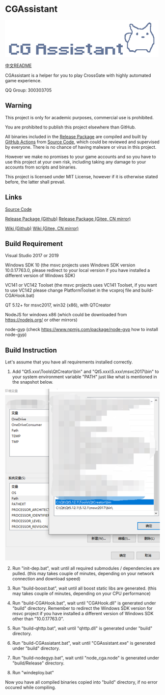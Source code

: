 # CGAssistant

![](img/logo.png)

[中文README](READMECN.md)

CGAssistant is a helper for you to play CrossGate with highly automated game experience.

QQ Group: 300303705

## Warning

This project is only for academic purposes, commercial use is prohibited.

You are prohibited to publish this project elsewhere than GitHub.

All binaries included in the [Release Package](https://github.com/hzqst/CGAssistantJS) are compiled and built by [GitHub Actions](https://docs.github.com/en/actions/learn-github-actions) from [Source Code](https://github.com/hzqst/CGAssistant), which could be reviewed and supervised by everyone. There is no chance of having malware or virus in this project.

However we make no promises to your game accounts and so you have to use this project at your own risk, including taking any damage to your accounts from scripts and binaries.

This project is licensed under MIT License, however if it is otherwise stated before, the latter shall prevail.

## Links

[Source Code](https://github.com/hzqst/CGAssistant)

[Release Package (Github)](https://github.com/hzqst/CGAssistantJS) [Release Package (Gitee, CN mirror)](https://gitee.com/hzqst/CGAssistantJS)

[Wiki (Github)](https://github.com/hzqst/CGAssistantJS/wiki) [Wiki (Gitee, CN mirror)](https://gitee.com/hzqst/CGAssistantJS/wikis)

## Build Requirement

Visual Studio 2017 or 2019

Windows SDK 10 (the msvc projects uses Windows SDK version 10.0.17763.0, please redirect to your local version if you have installed a different version of Windows SDK)

VC141 or VC142 Toolset (the msvc projects uses VC141 Toolset, if you want to use VC142 please change PlatformToolset in the vcxproj file and build-CGAHook.bat)

QT 5.12+ for msvc2017, win32 (x86), with QTCreator

NodeJS for windows x86 (which could be downloaded from https://nodejs.org/ or other mirrors)

node-gyp (check https://www.npmjs.com/package/node-gyp how to install node-gyp)

## Build Instruction

Let's assume that you have all requirements installed correctly.

1. Add "Qt5.xxx\Tools\QtCreator\bin\" and "Qt5.xxx\5.xxx\msvc2017\bin\" to your system environment variable "PATH" just like what is mentioned in the snapshot below.

![](img/1.png)

2. Run "init-dep.bat", wait until all required submodules / dependencies are pulled. (this may takes couple of minutes, depending on your network connection and download speed)

3. Run "build-boost.bat", wait until all boost static libs are generated. (this may takes couple of minutes, depending on your CPU performance)

4. Run "build-CGAHook.bat", wait until "CGAHook.dll" is generated under "build" directory. Remember to redirect the Windows SDK version for msvc project if you have installed a different version of Windows SDK other than "10.0.17763.0".

5. Run "build-qhttp.bat", wait until "qhttp.dll" is generated under "build" directory.

6. Run "build-CGAssiatant.bat", wait until "CGAssistant.exe" is generated under "build" directory.

7. Run "build-nodegyp.bat", wait until "node_cga.node" is generated under "build/Release" directory.

8. Run "windeploy.bat"

Now you have all compiled binaries copied into "build" directory, if no error occured while compiling.
